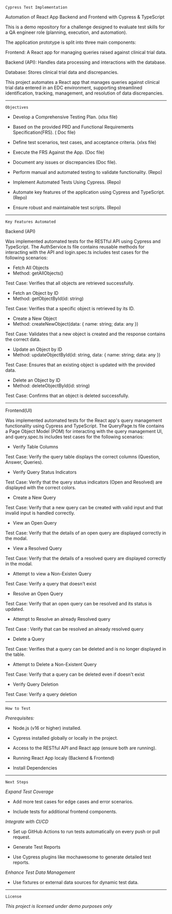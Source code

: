     Cypress Test Implementation

Automation of React App Backend and Frontend with Cypress & TypeScript

This is a demo repository for a challenge designed to evaluate test skills for a QA engineer role (planning, execution, and automation).

The application prototype is split into three main components:

Frontend: A React app for managing queries raised against clinical trial data.

Backend (API): Handles data processing and interactions with the database.

Database: Stores clinical trial data and discrepancies.

This project automates a React app that manages queries against clinical trial data entered in an EDC environment, supporting streamlined identification, tracking, management, and resolution of data discrepancies.

---

    Objectives

- Develop a Comprehensive Testing Plan. (xlsx file)

- Based on the provided PRD and Functional Requirements Specification(FRS). ( Doc file)

- Define test scenarios, test cases, and acceptance criteria. (xlxs file)

- Execute the FRS Against the App. (Doc file)

- Document any issues or discrepancies (Doc file).

- Perform manual and automated testing to validate functionality. (Repo)

- Implement Automated Tests Using Cypress. (Repo)

- Automate key features of the application using Cypress and TypeScript. (Repo)

- Ensure robust and maintainable test scripts. (Repo)

---

    Key Features Automated

Backend (API)

Was implemented automated tests for the RESTful API using Cypress and TypeScript. The AuthService.ts file contains reusable methods for interacting with the API
and login.spec.ts includes test cases for the following scenarios:

- Fetch All Objects
- Method: getAllObjects()

Test Case: Verifies that all objects are retrieved successfully.

- Fetch an Object by ID
- Method: getObjectById(id: string)

Test Case: Verifies that a specific object is retrieved by its ID.

- Create a New Object
- Method: createNewObject(data: { name: string; data: any })

Test Case: Validates that a new object is created and the response contains the correct data.

- Update an Object by ID
- Method: updateObjectById(id: string, data: { name: string; data: any })

Test Case: Ensures that an existing object is updated with the provided data.

- Delete an Object by ID
- Method: deleteObjectById(id: string)

Test Case: Confirms that an object is deleted successfully.

---

Frontend(UI)

Was implemented automated tests for the React app's query management functionality using Cypress and TypeScript. The QueryPage.ts file contains a Page Object Model (POM) for interacting with the query management UI, and query.spec.ts includes test cases for the following scenarios:

- Verify Table Columns

Test Case: Verify the query table displays the correct columns (Question, Answer, Queries).

- Verify Query Status Indicators

Test Case: Verify that the query status indicators (Open and Resolved) are displayed with the correct colors.

- Create a New Query

Test Case: Verify that a new query can be created with valid input and that invalid input is handled correctly.

- View an Open Query

Test Case: Verify that the details of an open query are displayed correctly in the modal.

- View a Resolved Query

Test Case: Verify that the details of a resolved query are displayed correctly in the modal.

- Attempt to view a Non-Existen Query

Test Case: Verify a query that doesn't exist

- Resolve an Open Query

Test Case: Verify that an open query can be resolved and its status is updated.

- Attempt to Resolve an already Resolved query

Test Case :  Verify that can be resolved an already resolved query

- Delete a Query

Test Case: Verifies that a query can be deleted and is no longer displayed in the table.

- Attempt to Delete a Non-Existent Query

Test Case:  Verify that a query can be deleted even if doesn't exist

- Verify Query Deletion

Test Case: Verify a query deletion

---

    How to Test 

*Prerequisites:*

- Node.js (v16 or higher) installed.

- Cypress installed globally or locally in the project.

- Access to the RESTful API and React app (ensure both are running).

- Running React App localy (Backend & Frontend)

- Install Dependencies

---

    Next Steps

*Expand Test Coverage*

- Add more test cases for edge cases and error scenarios.

- Include tests for additional frontend components.

*Integrate with CI/CD*

- Set up GitHub Actions to run tests automatically on every push or pull request.

- Generate Test Reports

- Use Cypress plugins like mochawesome to generate detailed test reports.

*Enhance Test Data Management*

- Use fixtures or external data sources for dynamic test data.

---

    License

*This project is licensed under demo purposes only*

